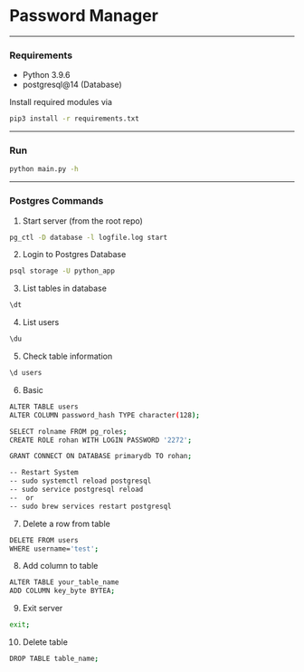 # Password Manager

---

### Requirements 
- Python 3.9.6
- postgresql@14 (Database)

Install required modules via
```bash
pip3 install -r requirements.txt
```

---

### Run
```bash
python main.py -h
```

---
### Postgres Commands 
1. Start server (from the root repo)
```bash
pg_ctl -D database -l logfile.log start
```
2. Login to Postgres Database
```bash
psql storage -U python_app
```
3. List tables in database
```bash
\dt
```
4. List users
```bash
\du
```
5. Check table information
```bash 
\d users
```
6. Basic
```bash
ALTER TABLE users
ALTER COLUMN password_hash TYPE character(128);

SELECT rolname FROM pg_roles;
CREATE ROLE rohan WITH LOGIN PASSWORD '2272';

GRANT CONNECT ON DATABASE primarydb TO rohan;

-- Restart System
-- sudo systemctl reload postgresql
-- sudo service postgresql reload
--  or
-- sudo brew services restart postgresql

```
7. Delete a row from table
```bash
DELETE FROM users
WHERE username='test';
```
8. Add column to table
```bash
ALTER TABLE your_table_name
ADD COLUMN key_byte BYTEA; 
```
9. Exit server
```bash
exit;
```
10. Delete table
```bash
DROP TABLE table_name;
```
